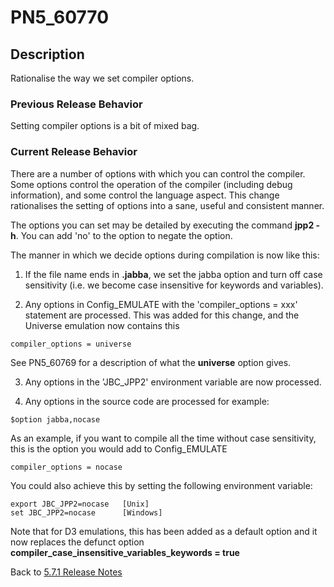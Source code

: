 # PN5_60770

<PageHeader />

## Description

Rationalise the way we set compiler options.

### Previous Release Behavior

Setting compiler options is a bit of mixed bag.

### Current Release Behavior

There are a number of options with which you can control the compiler. Some options control the operation of the compiler (including debug information), and some control the language aspect. This change rationalises the setting of options into a sane, useful and consistent manner.

The options you can set may be detailed by executing the command **jpp2 -h**. You can add 'no' to the option to negate the option.

The manner in which we decide options during compilation is now like this:

1) If the file name ends in **.jabba**, we set the jabba option and turn off case sensitivity (i.e. we become case insensitive for keywords and variables).

2) Any options in Config\_EMULATE with the 'compiler\_options = xxx' statement are processed. This was added for this change, and the Universe emulation now contains this

```
compiler_options = universe
```

See PN5\_60769 for a description of what the **universe** option gives.

3) Any options in the 'JBC\_JPP2' environment variable are now processed.

4) Any options in the source code are processed for example:

```
$option jabba,nocase
```

As an example, if you want to compile all the time without case sensitivity, this is the option you would add to Config\_EMULATE

```
compiler_options = nocase
```

You could also achieve this by setting the following environment variable:

```
export JBC_JPP2=nocase   [Unix]
set JBC_JPP2=nocase      [Windows]
```

Note that for D3 emulations, this has been added as a default option and it now replaces the defunct option **compiler\_case\_insensitive\_variables\_keywords = true**

Back to [5.7.1 Release Notes](./../jbase-5.7.1-release-notes/README.md)

<PageFooter />
